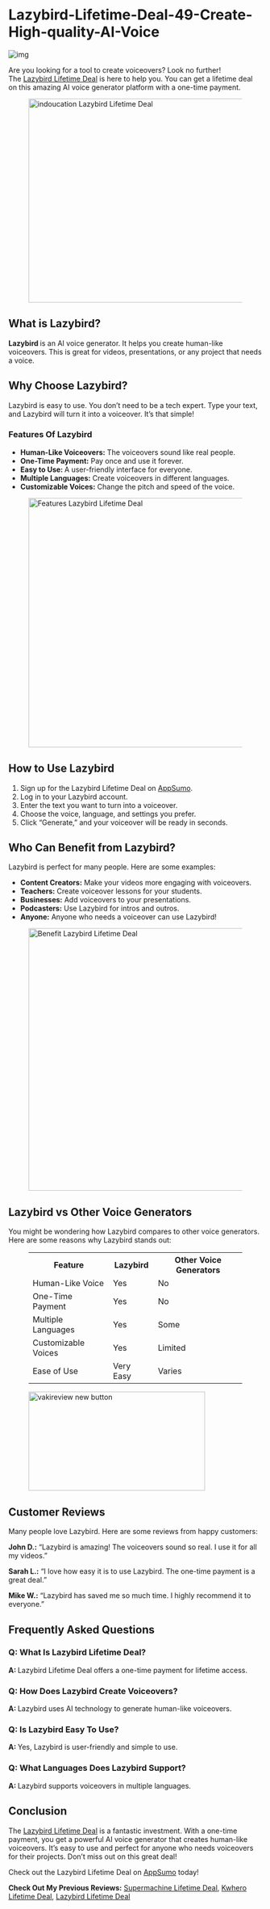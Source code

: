 # Lazybird-Lifetime-Deal-49-Create-High-quality-AI-Voice
![img](https://www.vakireview.com/wp-content/uploads/2025/01/Lazybird-Lifetime-Deal-1536x864.webp)
<div class="entry-content">
			
<p>Are you looking for a tool to create voiceovers? Look no further! The&nbsp;<a href="https://appsumo.8odi.net/VxZJbj" target="_blank" data-type="link" data-id="https://appsumo.8odi.net/VxZJbj" rel="noreferrer noopener">Lazybird Lifetime Deal</a>&nbsp;is here to help you. You can get a lifetime deal on this amazing AI voice generator platform with a one-time payment.</p>



<figure class="wp-block-image size-full"><img decoding="async" width="866" height="404" src="https://www.vakireview.com/wp-content/uploads/2025/01/indoucation-Lazybird-Lifetime-Deal.webp" alt="indoucation Lazybird Lifetime Deal" class="wp-image-5230" title="indoucation Lazybird Lifetime Deal" srcset="https://www.vakireview.com/wp-content/uploads/2025/01/indoucation-Lazybird-Lifetime-Deal.webp 866w, https://www.vakireview.com/wp-content/uploads/2025/01/indoucation-Lazybird-Lifetime-Deal-300x140.webp 300w, https://www.vakireview.com/wp-content/uploads/2025/01/indoucation-Lazybird-Lifetime-Deal-768x358.webp 768w, https://www.vakireview.com/wp-content/uploads/2025/01/indoucation-Lazybird-Lifetime-Deal-600x280.webp 600w" sizes="(max-width: 866px) 100vw, 866px"></figure>




<h2 class="wp-block-heading"><span class="ez-toc-section" id="What_is_Lazybird" ez-toc-data-id="#What_is_Lazybird"></span>What is Lazybird?<span class="ez-toc-section-end"></span></h2>



<p><strong>Lazybird </strong>is an AI voice generator. It helps you create human-like voiceovers. This is great for videos, presentations, or any project that needs a voice.</p>



<h2 class="wp-block-heading"><span class="ez-toc-section" id="Why_Choose_Lazybird" ez-toc-data-id="#Why_Choose_Lazybird"></span>Why Choose Lazybird?<span class="ez-toc-section-end"></span></h2>



<p>Lazybird is easy to use. You don’t need to be a tech expert. Type your text, and Lazybird will turn it into a voiceover. It’s that simple!</p>



<h3 class="wp-block-heading">Features Of Lazybird</h3>



<ul class="wp-block-list">
<li><strong>Human-Like Voiceovers:</strong>&nbsp;The voiceovers sound like real people.</li>



<li><strong>One-Time Payment:</strong>&nbsp;Pay once and use it forever.</li>



<li><strong>Easy to Use: </strong>A user-friendly interface for everyone.</li>



<li><strong>Multiple Languages:</strong>&nbsp;Create voiceovers in different languages.</li>



<li><strong>Customizable Voices:</strong>&nbsp;Change the pitch and speed of the voice.</li>
</ul>



<figure class="wp-block-image size-large"><img decoding="async" width="1024" height="494" src="https://www.vakireview.com/wp-content/uploads/2025/01/Features-Lazybird-Lifetime-Deal-1024x494.webp" alt="Features Lazybird Lifetime Deal" class="wp-image-5229" title="Features Lazybird Lifetime Deal" srcset="https://www.vakireview.com/wp-content/uploads/2025/01/Features-Lazybird-Lifetime-Deal-1024x494.webp 1024w, https://www.vakireview.com/wp-content/uploads/2025/01/Features-Lazybird-Lifetime-Deal-300x145.webp 300w, https://www.vakireview.com/wp-content/uploads/2025/01/Features-Lazybird-Lifetime-Deal-768x371.webp 768w, https://www.vakireview.com/wp-content/uploads/2025/01/Features-Lazybird-Lifetime-Deal-600x290.webp 600w, https://www.vakireview.com/wp-content/uploads/2025/01/Features-Lazybird-Lifetime-Deal.webp 1044w" sizes="(max-width: 1024px) 100vw, 1024px"></figure>



<h2 class="wp-block-heading"><span class="ez-toc-section" id="How_to_Use_Lazybird" ez-toc-data-id="#How_to_Use_Lazybird"></span>How to Use Lazybird<span class="ez-toc-section-end"></span></h2>



<ol class="wp-block-list">
<li>Sign up for the Lazybird Lifetime Deal on&nbsp;<a href="https://appsumo.8odi.net/VxZJbj" target="_blank" data-type="link" data-id="https://appsumo.8odi.net/VxZJbj" rel="noreferrer noopener">AppSumo</a>.</li>



<li>Log in to your Lazybird account.</li>



<li>Enter the text you want to turn into a voiceover.</li>



<li>Choose the voice, language, and settings you prefer.</li>



<li>Click “Generate,” and your voiceover will be ready in seconds.</li>
</ol>



<h2 class="wp-block-heading"><span class="ez-toc-section" id="Who_Can_Benefit_from_Lazybird" ez-toc-data-id="#Who_Can_Benefit_from_Lazybird"></span>Who Can Benefit from Lazybird?<span class="ez-toc-section-end"></span></h2>



<p>Lazybird is perfect for many people. Here are some examples:</p>



<ul class="wp-block-list">
<li><strong>Content Creators:</strong>&nbsp;Make your videos more engaging with voiceovers.</li>



<li><strong>Teachers:</strong>&nbsp;Create voiceover lessons for your students.</li>



<li><strong>Businesses:</strong>&nbsp;Add voiceovers to your presentations.</li>



<li><strong>Podcasters:</strong>&nbsp;Use Lazybird for intros and outros.</li>



<li><strong>Anyone:</strong>&nbsp;Anyone who needs a voiceover can use Lazybird!</li>
</ul>



<figure class="wp-block-image size-full"><img decoding="async" width="849" height="520" src="https://www.vakireview.com/wp-content/uploads/2025/01/Benefit-Lazybird-Lifetime-Deal.webp" alt="Benefit Lazybird Lifetime Deal" class="wp-image-5228" title="Benefit Lazybird Lifetime Deal" srcset="https://www.vakireview.com/wp-content/uploads/2025/01/Benefit-Lazybird-Lifetime-Deal.webp 849w, https://www.vakireview.com/wp-content/uploads/2025/01/Benefit-Lazybird-Lifetime-Deal-300x184.webp 300w, https://www.vakireview.com/wp-content/uploads/2025/01/Benefit-Lazybird-Lifetime-Deal-768x470.webp 768w, https://www.vakireview.com/wp-content/uploads/2025/01/Benefit-Lazybird-Lifetime-Deal-600x367.webp 600w" sizes="(max-width: 849px) 100vw, 849px"></figure>



<h2 class="wp-block-heading"><span class="ez-toc-section" id="Lazybird_vs_Other_Voice_Generators" ez-toc-data-id="#Lazybird_vs_Other_Voice_Generators"></span>Lazybird vs Other Voice Generators<span class="ez-toc-section-end"></span></h2>



<p>You might be wondering how Lazybird compares to other voice generators. Here are some reasons why Lazybird stands out:</p>



<figure class="wp-block-table"><table><tbody><tr><th>Feature</th><th>Lazybird</th><th>Other Voice Generators</th></tr><tr><td>Human-Like Voice</td><td>Yes</td><td>No</td></tr><tr><td>One-Time Payment</td><td>Yes</td><td>No</td></tr><tr><td>Multiple Languages</td><td>Yes</td><td>Some</td></tr><tr><td>Customizable Voices</td><td>Yes</td><td>Limited</td></tr><tr><td>Ease of Use</td><td>Very Easy</td><td>Varies</td></tr></tbody></table></figure>


<div class="wp-block-image">
<figure class="aligncenter size-full is-resized"><a href="https://appsumo.8odi.net/VxZJbj" target="_blank" rel=" noreferrer noopener"><img loading="lazy" decoding="async" width="412" height="196" src="https://www.vakireview.com/wp-content/uploads/2024/03/newbtn.webp" alt="vakireview new button" class="wp-image-4297" style="width:350px" title="newbtn" srcset="https://www.vakireview.com/wp-content/uploads/2024/03/newbtn.webp 412w, https://www.vakireview.com/wp-content/uploads/2024/03/newbtn-300x143.webp 300w" sizes="auto, (max-width: 412px) 100vw, 412px"></a></figure></div>


<h2 class="wp-block-heading"><span class="ez-toc-section" id="Customer_Reviews" ez-toc-data-id="#Customer_Reviews"></span>Customer Reviews<span class="ez-toc-section-end"></span></h2>



<p>Many people love Lazybird. Here are some reviews from happy customers:</p>



<p><strong>John D.:</strong>&nbsp;“Lazybird is amazing! The voiceovers sound so real. I use it for all my videos.”</p>



<p><strong>Sarah L.:</strong>&nbsp;“I love how easy it is to use Lazybird. The one-time payment is a great deal.”</p>



<p><strong>Mike W.:</strong>&nbsp;“Lazybird has saved me so much time. I highly recommend it to everyone.”</p>



<h2 class="wp-block-heading"><span class="ez-toc-section" id="Frequently_Asked_Questions" ez-toc-data-id="#Frequently_Asked_Questions"></span>Frequently Asked Questions<span class="ez-toc-section-end"></span></h2>


<div id="rank-math-faq" class="rank-math-block">
<div class="rank-math-list ">
<div id="faq-question-1738001246601" class="rank-math-list-item">
<h3 class="rank-math-question ">Q: What Is Lazybird Lifetime Deal?</h3>
<div class="rank-math-answer ">

<p><strong>A:&nbsp;</strong>Lazybird Lifetime Deal offers a one-time payment for lifetime access.</p>

</div>
</div>
<div id="faq-question-1738001298522" class="rank-math-list-item">
<h3 class="rank-math-question ">Q: How Does Lazybird Create Voiceovers?</h3>
<div class="rank-math-answer ">

<p><strong>A:&nbsp;</strong>Lazybird uses AI technology to generate human-like voiceovers.</p>

</div>
</div>
<div id="faq-question-1738001309168" class="rank-math-list-item">
<h3 class="rank-math-question ">Q: Is Lazybird Easy To Use?</h3>
<div class="rank-math-answer ">

<p><strong>A:&nbsp;</strong>Yes, Lazybird is user-friendly and simple to use.</p>

</div>
</div>
<div id="faq-question-1738001320559" class="rank-math-list-item">
<h3 class="rank-math-question ">Q: What Languages Does Lazybird Support?</h3>
<div class="rank-math-answer ">

<p><strong>A:&nbsp;</strong>Lazybird supports voiceovers in multiple languages.</p>

</div>
</div>
</div>
</div>


<h2 class="wp-block-heading"><span class="ez-toc-section" id="Conclusion" ez-toc-data-id="#Conclusion"></span>Conclusion<span class="ez-toc-section-end"></span></h2>



<p>The&nbsp;<a href="https://appsumo.8odi.net/VxZJbj" target="_blank" data-type="link" data-id="https://appsumo.8odi.net/VxZJbj" rel="noreferrer noopener">Lazybird Lifetime Deal</a>&nbsp;is a fantastic investment. With a one-time payment, you get a powerful AI voice generator that creates human-like voiceovers. It’s easy to use and perfect for anyone who needs voiceovers for their projects. Don’t miss out on this great deal!</p>



<p>Check out the Lazybird Lifetime Deal on&nbsp;<a href="https://appsumo.8odi.net/VxZJbj" target="_blank" rel="noreferrer noopener">AppSumo</a>&nbsp;today!</p>



<p><strong>Check Out My Previous Reviews:</strong> <a href="https://www.vakireview.com/supermachine-lifetime-deal/">Supermachine Lifetime Deal</a>,&nbsp;<a href="https://www.vakireview.com/kwhero-lifetime-deal/">Kwhero Lifetime Deal</a>, <a href="https://www.vakireview.com/lazybird-lifetime-deal/">Lazybird Lifetime Deal</a></p>
</div>
